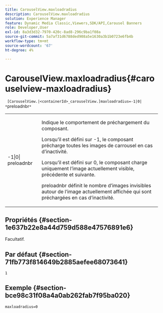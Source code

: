 ```yaml
---
title: CarouselView.maxloadradius
description: CarouselView.maxloadradius
solution: Experience Manager
feature: Dynamic Media Classic,Viewers,SDK/API,Carousel Banners
role: Developer,User
exl-id: 8a3d3d32-7970-420c-8ad8-296c9ba1f08a
source-git-commit: 5a7af31d6788ded908a5e1630a3b1b0723e6fb4b
workflow-type: tm+mt
source-wordcount: '67'
ht-degree: 4%

---
```


# CarouselView.maxloadradius{#carouselview-maxloadradius}

` [CarouselView.|<containerId>_carouselView.]maxloadradius=-1|0| *`preloadnbr`*`

<table id="table_B3B03B00DCF0466DB332E851F4DDF610"> 
 <tbody> 
  <tr> 
   <td> <p> <span class="codeph"> -1|0|<span class="varname"> preloadnbr</span></span> </p> </td> 
   <td> <p>Indique le comportement de préchargement du composant. </p> <p>Lorsqu’il est défini sur <span class="codeph"> -1</span>, le composant précharge toutes les images de carrousel en cas d’inactivité. </p> <p>Lorsqu’il est défini sur <span class="codeph"> 0</span>, le composant charge uniquement l’image actuellement visible, précédente et suivante. </p> <p><span class="codeph"><span class="varname"> preloadnbr</span></span> définit le nombre d’images invisibles autour de l’image actuellement affichée qui sont préchargées en cas d’inactivité. </p> </td> 
  </tr> 
 </tbody> 
</table>

## Propriétés {#section-1e637b22e8a44d759d588e47576891e6}

Facultatif.

## Par défaut {#section-71fb773f814649b2885aefee68073641}

`1`

## Exemple {#section-bce98c31f08a4a0ab262fab7f95ba020}

`maxloadradius=0`
